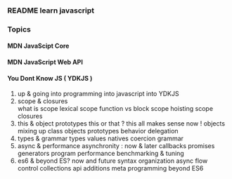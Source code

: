 ### README learn javascript

### Topics

#### MDN JavaScipt Core

#### MDN JavaScript Web API

#### You Dont Know JS ( YDKJS )
1. up & going
  into programming
  into javascript
  into YDKJS
2. scope & closures  
  what is scope
  lexical scope
  function vs block scope
  hoisting
  scope closures
3. this & object prototypes
  this or that ?
  this all makes sense now !
  objects
  mixing up class objects
  prototypes
  behavior delegation
4. types & grammar
  types
  values
  natives
  coercion
  grammar
5. async & performance
  asynchronity : now & later
  callbacks
  promises
  generators
  program performance
  benchmarking & tuning
6. es6 & beyond
  ES? now and future
  syntax
  organization
  async flow control
  collections
  api additions
  meta programming
  beyond ES6